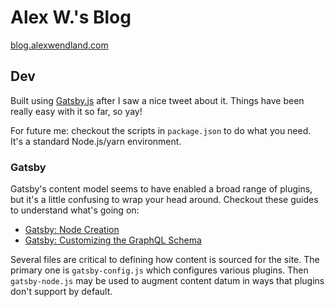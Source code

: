 # Alex W.'s Blog

[blog.alexwendland.com](https://blog.alexwendland.com)

## Dev

Built using [Gatsby.js](https://gatsbyjs.org) after I saw a nice tweet about it. Things have been
really easy with it so far, so yay!

For future me: checkout the scripts in `package.json` to do what you need. It's a standard
Node.js/yarn environment.

### Gatsby

Gatsby's content model seems to have enabled a broad range of plugins, but it's a little confusing to wrap your head around. Checkout these guides to understand what's going on:

- [Gatsby: Node Creation](https://www.gatsbyjs.com/docs/node-creation/)
- [Gatsby: Customizing the GraphQL Schema](https://www.gatsbyjs.com/docs/reference/graphql-data-layer/schema-customization/)

Several files are critical to defining how content is sourced for the site. The primary one is `gatsby-config.js` which configures various plugins. Then `gatsby-node.js` may be used to augment content datum in ways that plugins don't support by default.
